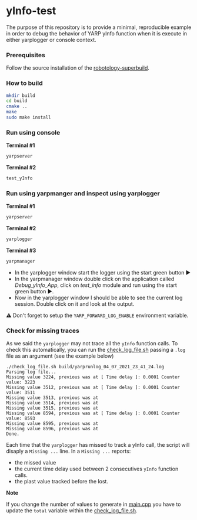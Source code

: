 # yInfo-test
The purpose of this repository is to provide a minimal, reproducible example in order to debug the behavior of YARP yInfo function when it is execute in either yarplogger or console context.

### Prerequisites
Follow the source installation of the [robotology-superbuild](https://github.com/robotology/robotology-superbuild/tree/v2021.05).

### How to build
```bash
mkdir build
cd build
cmake ..
make
sudo make install
```

### Run using console

__Terminal #1__
```bash
yarpserver
```
__Terminal #2__
```bash
test_yInfo
```

### Run using yarpmanger and inspect using yarplogger

__Terminal #1__
```bash
yarpserver
```
__Terminal #2__
```bash
yarplogger
```
__Terminal #3__
```bash
yarpmanager
```

- In the yarplogger window start the logger using the start green button ▶
- In the yarpmanager window double click on the application called _Debug_yInfo_App_, click on _test_info_ module and run using the start green button ▶.
- Now in the yarplogger window I should be able to see the current log session. Double click on it and look at the output.

⚠ Don't forget to setup the `YARP_FORWARD_LOG_ENABLE` environment variable.

### Check for missing traces
As we said the `yarplogger` may not trace all the `yInfo` function calls. To check this automatically, you can run the [check_log_file.sh](check_log_file.sh) passing a `.log` file as an argument (see the example below)

```
./check_log_file.sh build/yarprunlog_04_07_2021_23_41_24.log
Parsing log file...
Missing value 3224, previous was at [ Time delay ]: 0.0001 Counter value: 3223
Missing value 3512, previous was at [ Time delay ]: 0.0001 Counter value: 3511
Missing value 3513, previous was at
Missing value 3514, previous was at
Missing value 3515, previous was at
Missing value 8594, previous was at [ Time delay ]: 0.0001 Counter value: 8593
Missing value 8595, previous was at
Missing value 8596, previous was at
Done.
```

Each time that the `yarplogger` has missed to track a yInfo call, the script will disaply a `Missing ...` line.
In a `Missing ...` reports:
- the missed value
- the current time delay used between 2 consecutives `yInfo` function calls.
- the plast value tracked before the lost.

**Note**

If you change the number of values to generate in [main.cpp](src/main.cpp) you have to update the `total` variable within the [check_log_file.sh](check_log_file.sh). 

